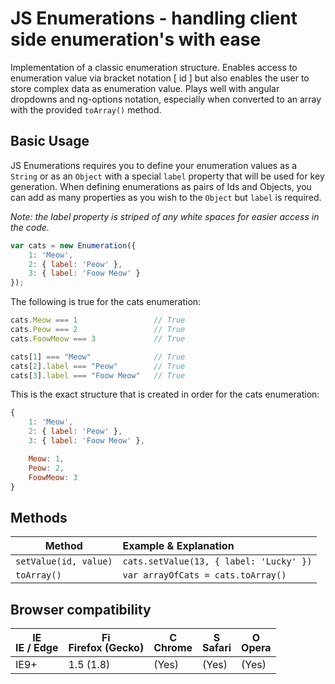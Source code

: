 # JS Enumerations - handling client side enumeration's with ease
Implementation of a classic enumeration structure. Enables access to enumeration value via bracket notation [ id ] but also enables the user to store complex data as enumeration value.
Plays well with angular dropdowns and ng-options notation, especially when converted to an array with the provided `toArray()` method.

## Basic Usage
JS Enumerations requires you to define your enumeration values as a `String` or as an `Object` with a special `label` property that will be used for key generation.
When defining enumerations as pairs of Ids and Objects, you can add as many properties as you wish to the `Object` but `label` is required.

*Note: the label property is striped of any white spaces for easier access in the code.*

```Javascript
var cats = new Enumeration({
	1: 'Meow',
	2: { label: 'Peow' },
	3: { label: 'Foow Meow' }
});
```

The following is true for the cats enumeration:

```Javascript
cats.Meow === 1                 // True
cats.Peow === 2                 // True
cats.FoowMeow === 3             // True

cats[1] === "Meow"              // True
cats[2].label === "Peow"        // True
cats[3].label === "Foow Meow"   // True
```

This is the exact structure that is created in order for the cats enumeration:

```Javascript
{
    1: 'Meow',
    2: { label: 'Peow' },
    3: { label: 'Foow Meow' },

	Meow: 1,
	Peow: 2,
	FoowMeow: 3
}
```


## Methods
Method | Example & Explanation
------------------- | :-------------
`setValue(id, value)` | `cats.setValue(13, { label: 'Lucky' })` | Tries to add the **value as id** to your Enumeration. Throws an error if you try to overwrite an existing id. Id must be a number, and value must be a `String` or an `Object` with label property `{ label: "MyAwesomeLabel" }`
`toArray()` | `var arrayOfCats = cats.toArray()` | Converts the enumeration to an array of objects with a flat list of value properties.

## Browser compatibility
| [<img src="https://raw.githubusercontent.com/godban/browsers-support-badges/master/src/images/edge.png" alt="IE / Edge" width="16px" height="16px" />](http://godban.github.io/browsers-support-badges/)</br>IE / Edge | [<img src="https://raw.githubusercontent.com/godban/browsers-support-badges/master/src/images/firefox.png" alt="Firefox" width="16px" height="16px" />](http://godban.github.io/browsers-support-badges/)</br>Firefox (Gecko) | [<img src="https://raw.githubusercontent.com/godban/browsers-support-badges/master/src/images/chrome.png" alt="Chrome" width="16px" height="16px" />](http://godban.github.io/browsers-support-badges/)</br>Chrome | [<img src="https://raw.githubusercontent.com/godban/browsers-support-badges/master/src/images/safari.png" alt="Safari" width="16px" height="16px" />](http://godban.github.io/browsers-support-badges/)</br>Safari | [<img src="https://raw.githubusercontent.com/godban/browsers-support-badges/master/src/images/opera.png" alt="Opera" width="16px" height="16px" />](http://godban.github.io/browsers-support-badges/)</br>Opera |
| --------- | --------- | --------- | --------- | --------- |
| IE9+ | 1.5 (1.8) | (Yes) | (Yes) | (Yes)
